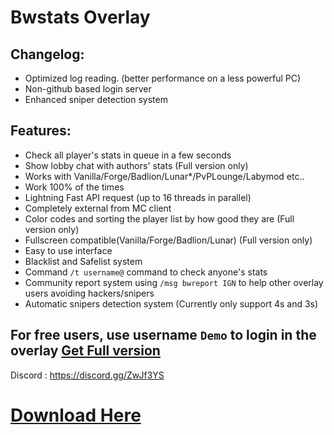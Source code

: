 # Bwstats Overlay

## Changelog:
- Optimized log reading. (better performance on a less powerful PC)
- Non-github based login server
- Enhanced sniper detection system

## Features:
- Check all player's stats in queue in a few seconds
- Show lobby chat with authors' stats (Full version only)
- Works with Vanilla/Forge/Badlion/Lunar*/PvPLounge/Labymod etc..
- Work 100% of the times
- Lightning Fast API request (up to 16 threads in parallel)
- Completely external from MC client
- Color codes and sorting the player list by how good they are (Full version only)
- Fullscreen compatible(Vanilla/Forge/Badlion/Lunar) (Full version only)
- Easy to use interface
- Blacklist and Safelist system
- Command `/t username@` command to check anyone's stats
- Community report system using `/msg bwreport IGN` to help other overlay users avoiding hackers/snipers
- Automatic snipers detection system (Currently only support 4s and 3s)

## **For free users, use username `Demo` to login in the overlay** [Get Full version](https://bwstatsoverlay.selly.store/)
 Discord : https://discord.gg/ZwJf3YS

# [Download Here](https://github.com/Boom22545/overlay/releases)
